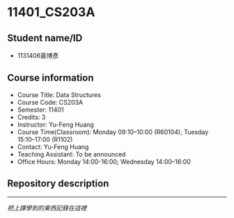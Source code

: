 # 11401_CS203A
## Student name/ID
- 1131406黃博彥

## Course information
- Course Title: Data Structures
- Course Code: CS203A
- Semester: 11401
- Credits: 3
- Instructor: Yu-Feng Huang
- Course Time(Classroom): Monday 09:10–10:00 (R60104); Tuesday 15:10–17:00 (R1102)
- Contact: Yu-Feng Huang
- Teaching Assistant: To be announced
- Office Hours: Monday 14:00-16:00; Wednesday 14:00–16:00

## Repository description







---
  *把上課學到的東西記錄在這裡*
